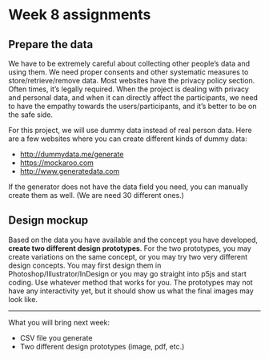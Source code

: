 # Week 8 assignments

## Prepare the data
We have to be extremely careful about collecting other people’s data and using them. We need proper consents and other systematic measures to store/retrieve/remove data. Most websites have the privacy policy section. Often times, it’s legally required. When the project is dealing with privacy and personal data, and when it can directly affect the participants, we need to have the empathy towards the users/participants, and it’s better to be on the safe side.

For this project, we will use dummy data instead of real person data. Here are a few websites where you can create different kinds of dummy data: 

- http://dummydata.me/generate
- https://mockaroo.com
- http://www.generatedata.com

If the generator does not have the data field you need, you can manually create them as well. (We are need 30 different ones.)


## Design mockup
Based on the data you have available and the concept you have developed, **create two different design prototypes**. For the two prototypes, you may create variations on the same concept, or you may try two very different design concepts. You may first design them in Photoshop/Illustrator/InDesign or you may go straight into p5js and start coding. Use whatever method that works for you. The prototypes may not have any interactivity yet, but it should show us what the final images may look like. 

----

What you will bring next week:
- CSV file you generate
- Two different design prototypes (image, pdf, etc.)
